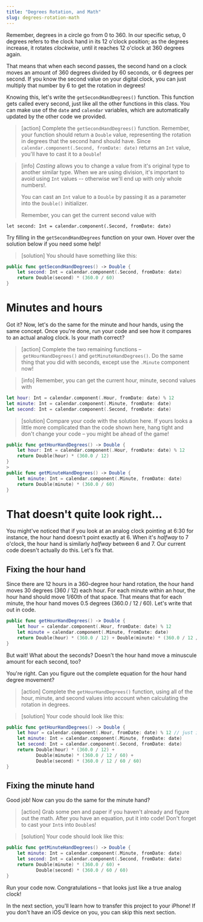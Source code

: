 ```yaml
---
title: "Degrees Rotation, and Math"
slug: degrees-rotation-math
---
```


Remember, degrees in a circle go from 0 to 360. In our specific setup, 0 degrees refers to the clock hand in its 12 o'clock position; as the degrees increase, it rotates _clockwise_, until it reaches 12 o'clock at 360 degrees again.

That means that when each second passes, the second hand on a clock moves an amount of 360 degrees divided by 60 seconds, or 6 degrees per second. If you know the second value on your digital clock, you can just multiply that number by 6 to get the rotation in degrees!

Knowing this, let's write the `getSecondHandDegrees()` function. This function gets called every second, just like all the other functions in this class. You can make use of the `date` and `calendar` variables, which are automatically updated by the other code we provided.

> [action]
> Complete the `getSecondHandDegrees()` function. Remember, your function should return a `Double` value, representing the rotation in degrees that the second hand should have. Since `calendar.component(.Second, fromDate: date)` returns an `Int` value, you'll have to cast it to a `Double`!

<!--  -->

> [info]
> _Casting_ allows you to change a value from it's original type to another similar type. When we are using division, it's important to avoid using `Int` values -- otherwise we'll end up with only whole numbers!.
>
> You can cast an `Int` value to a `Double` by passing it as a parameter into the `Double()` initializer.
>
> Remember, you can get the current second value with
>
```
let second: Int = calendar.component(.Second, fromDate: date)
```

Try filling in the `getSecondHandDegrees` function on your own. Hover over the solution below if you need some help!

> [solution]
> You should have something like this:
>
```swift
public func getSecondHandDegrees() -> Double {
    let second: Int = calendar.component(.Second, fromDate: date)
    return Double(second) * (360.0 / 60)
}
```

# Minutes and hours

Got it? Now, let's do the same for the minute and hour hands, using the same concept. Once you're done, run your code and see how it compares to an actual analog clock. Is your math correct?

> [action]
> Complete the two remaining functions – `getHourHandDegrees()` and `getMinuteHandDegrees()`. Do the same thing that you did with seconds, except use the `.Minute` component now!

<!--  -->

> [info]
> Remember, you can get the current hour, minute, second values with
>
```swift
let hour: Int = calendar.component(.Hour, fromDate: date) % 12
let minute: Int = calendar.component(.Minute, fromDate: date)
let second: Int = calendar.component(.Second, fromDate: date)
```

<!--  -->

> [solution]
> Compare your code with the solution here. If yours looks a little more complicated than the code shown here, hang tight and don't change your code – you might be ahead of the game!
>
```swift
public func getHourHandDegrees() -> Double {
    let hour: Int = calendar.component(.Hour, fromDate: date) % 12
    return Double(hour) * (360.0 / 12)
}
>
public func getMinuteHandDegrees() -> Double {
    let minute: Int = calendar.component(.Minute, fromDate: date)
    return Double(minute) * (360.0 / 60)
}
```

# That doesn't quite look right...

You might've noticed that if you look at an analog clock pointing at 6:30 for instance, the hour hand doesn't point exactly at 6. When it's _halfway_ to 7 o'clock, the hour hand is similarly _halfway_ between 6 and 7. Our current code doesn't actually do this. Let's fix that.

## Fixing the hour hand

Since there are 12 hours in a 360-degree hour hand rotation, the hour hand moves 30 degrees (360 / 12) each hour. For each minute within an hour, the hour hand should move 1/60th of that space. That means that for each minute, the hour hand moves 0.5 degrees (360.0 / 12 / 60). Let's write that out in code.

```swift
public func getHourHandDegrees() -> Double {
    let hour = calendar.component(.Hour, fromDate: date) % 12
    let minute = calendar.component(.Minute, fromDate: date)
    return Double(hour) * (360.0 / 12) + Double(minute) * (360.0 / 12 / 60)
}
```

But wait! What about the seconds? Doesn't the hour hand move a minuscule amount for each second, too?

You're right. Can you figure out the complete equation for the hour hand degree movement?

> [action]
> Complete the `getHourHandDegrees()` function, using all of the hour, minute, and second values into account when calculating the rotation in degrees.

<!--  -->

> [solution]
> Your code should look like this:
>
```swift
public func getHourHandDegrees() -> Double {
    let hour = calendar.component(.Hour, fromDate: date) % 12 // just in case it returns 24-hour time
    let minute: Int = calendar.component(.Minute, fromDate: date)
    let second: Int = calendar.component(.Second, fromDate: date)
    return Double(hour) * (360.0 / 12) +
           Double(minute) * (360.0 / 12 / 60) +
           Double(second) * (360.0 / 12 / 60 / 60)
}
```

## Fixing the minute hand

Good job! Now can you do the same for the minute hand?

> [action]
> Grab some pen and paper if you haven't already and figure out the math. After you have an equation, put it into code! Don't forget to cast your `Int`s into `Double`s!

<!--  -->

> [solution]
> Your code should look like this:
>
```swift
public func getMinuteHandDegrees() -> Double {
    let minute: Int = calendar.component(.Minute, fromDate: date)
    let second: Int = calendar.component(.Second, fromDate: date)
    return Double(minute) * (360.0 / 60) +
           Double(second) * (360.0 / 60 / 60)
}
```

Run your code now. Congratulations – that looks just like a true analog clock!

In the next section, you'll learn how to transfer this project to your iPhone! If you don't have an iOS device on you, you can skip this next section.
